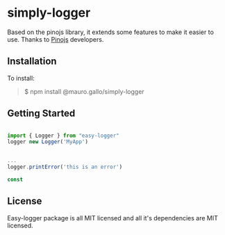 # simply-logger

Based on the pinojs library, it extends some features to make it easier to use.
Thanks to [Pinojs](https://www.npmjs.com/package/pino) developers.

## Installation

To install:

> $ npm install @mauro.gallo/simply-logger

## Getting Started

```js

import { Logger } from "easy-logger"
logger new Logger('MyApp')


...
logger.printError('this is an error')

const 
```

## License

Easy-logger package is all MIT licensed and all it's dependencies are MIT licensed.

